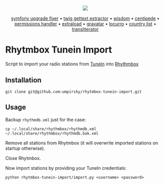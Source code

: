<h3 align="center">
    <a href="https://github.com/umpirsky">
        <img src="https://farm2.staticflickr.com/1709/25098526884_ae4d50465f_o_d.png" />
    </a>
</h3>
<p align="center">
  <a href="https://github.com/umpirsky/Symfony-Upgrade-Fixer">symfony upgrade fixer</a> &bull;
  <a href="https://github.com/umpirsky/Twig-Gettext-Extractor">twig gettext extractor</a> &bull;
  <a href="https://github.com/umpirsky/wisdom">wisdom</a> &bull;
  <a href="https://github.com/umpirsky/centipede">centipede</a> &bull;
  <a href="https://github.com/umpirsky/PermissionsHandler">permissions handler</a> &bull;
  <a href="https://github.com/umpirsky/Extraload">extraload</a> &bull;
  <a href="https://github.com/umpirsky/Gravatar">gravatar</a> &bull;
  <a href="https://github.com/umpirsky/locurro">locurro</a> &bull;
  <a href="https://github.com/umpirsky/country-list">country list</a> &bull;
  <a href="https://github.com/umpirsky/Transliterator">transliterator</a>
</p>

Rhytmbox Tunein Import
======================

Script to import your radio stations from [TuneIn](http://tunein.com) into [Rhythmbox](https://wiki.gnome.org/Apps/Rhythmbox)

Installation
------------

```
git clone git@github.com:umpirsky/rhytmbox-tunein-import.git
```

Usage
-----

Backup `rhythmdb.xml` just for the case:
```
cp ~/.local/share/rhythmbox/rhythmdb.xml ~/.local/share/rhythmbox/rhythmdb.bak.xml
```

Remove all stations from Rhytmbox (it will overwrite imported stations on startup otherwise).

Close Rhytmbox.

Now import stations by providing your TuneIn credentials:

```
python rhytmbox-tunein-import/import.py <username> <password>
```
